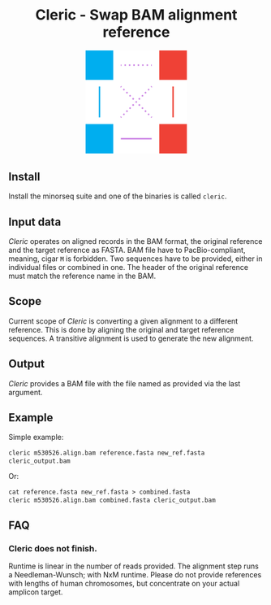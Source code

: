 <h1 align="center">
    Cleric - Swap BAM alignment reference
</h1>

<p align="center">
  <img src="img/cleric.png" alt="Logo of Cleric" width="200px"/>
</p>

## Install
Install the minorseq suite and one of the binaries is called `cleric`.

## Input data
*Cleric* operates on aligned records in the BAM format, the original reference
and the target reference as FASTA.
BAM file have to PacBio-compliant, meaning, cigar `M` is forbidden.
Two sequences have to be provided, either in individual files or combined in one.
The header of the original reference must match the reference name in the BAM.

## Scope
Current scope of *Cleric* is converting a given alignment to a different
reference. This is done by aligning the original and target reference sequences.
A transitive alignment is used to generate the new alignment.

## Output
*Cleric* provides a BAM file with the file named as provided via the last argument.

## Example
Simple example:
```
cleric m530526.align.bam reference.fasta new_ref.fasta cleric_output.bam
```

Or:
```
cat reference.fasta new_ref.fasta > combined.fasta
cleric m530526.align.bam combined.fasta cleric_output.bam
```

## FAQ
### Cleric does not finish.
Runtime is linear in the number of reads provided. The alignment step runs a
Needleman-Wunsch; with NxM runtime. Please do not provide references with
lengths of human chromosomes, but concentrate on your actual amplicon target.